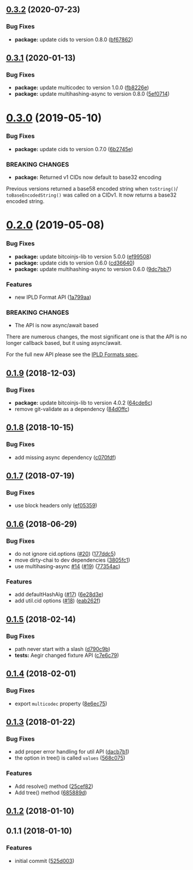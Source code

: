 <a name="0.3.2"></a>
## [0.3.2](https://github.com/ipld/js-ipld-bitcoin/compare/v0.3.1...v0.3.2) (2020-07-23)


### Bug Fixes

* **package:** update cids to version 0.8.0 ([bf67862](https://github.com/ipld/js-ipld-bitcoin/commit/bf67862))



<a name="0.3.1"></a>
## [0.3.1](https://github.com/ipld/js-ipld-bitcoin/compare/v0.3.0...v0.3.1) (2020-01-13)


### Bug Fixes

* **package:** update multicodec to version 1.0.0 ([fb8226e](https://github.com/ipld/js-ipld-bitcoin/commit/fb8226e))
* **package:** update multihashing-async to version 0.8.0 ([5ef0714](https://github.com/ipld/js-ipld-bitcoin/commit/5ef0714))



<a name="0.3.0"></a>
# [0.3.0](https://github.com/ipld/js-ipld-bitcoin/compare/v0.2.0...v0.3.0) (2019-05-10)


### Bug Fixes

* **package:** update cids to version 0.7.0 ([6b2745e](https://github.com/ipld/js-ipld-bitcoin/commit/6b2745e))


### BREAKING CHANGES

* **package:** Returned v1 CIDs now default to base32 encoding

Previous versions returned a base58 encoded string when `toString()`/
`toBaseEncodedString()` was called on a CIDv1. It now returns a base32
encoded string.



<a name="0.2.0"></a>
# [0.2.0](https://github.com/ipld/js-ipld-bitcoin/compare/v0.1.9...v0.2.0) (2019-05-08)


### Bug Fixes

* **package:** update bitcoinjs-lib to version 5.0.0 ([ef99508](https://github.com/ipld/js-ipld-bitcoin/commit/ef99508))
* **package:** update cids to version 0.6.0 ([cd36640](https://github.com/ipld/js-ipld-bitcoin/commit/cd36640))
* **package:** update multihashing-async to version 0.6.0 ([9dc7bb7](https://github.com/ipld/js-ipld-bitcoin/commit/9dc7bb7))


### Features

* new IPLD Format API ([1a799aa](https://github.com/ipld/js-ipld-bitcoin/commit/1a799aa))


### BREAKING CHANGES

* The API is now async/await based

There are numerous changes, the most significant one is that the API
is no longer callback based, but it using async/await.

For the full new API please see the [IPLD Formats spec].

[IPLD Formats spec]: https://github.com/ipld/interface-ipld-format



<a name="0.1.9"></a>
## [0.1.9](https://github.com/ipld/js-ipld-bitcoin/compare/v0.1.8...v0.1.9) (2018-12-03)


### Bug Fixes

* **package:** update bitcoinjs-lib to version 4.0.2 ([64cde6c](https://github.com/ipld/js-ipld-bitcoin/commit/64cde6c))
* remove git-validate as a dependency ([84d0ffc](https://github.com/ipld/js-ipld-bitcoin/commit/84d0ffc))



<a name="0.1.8"></a>
## [0.1.8](https://github.com/ipld/js-ipld-bitcoin/compare/v0.1.7...v0.1.8) (2018-10-15)


### Bug Fixes

* add missing async dependency ([c070fdf](https://github.com/ipld/js-ipld-bitcoin/commit/c070fdf))



<a name="0.1.7"></a>
## [0.1.7](https://github.com/ipld/js-ipld-bitcoin/compare/v0.1.6...v0.1.7) (2018-07-19)


### Bug Fixes

* use block headers only ([ef05359](https://github.com/ipld/js-ipld-bitcoin/commit/ef05359))



<a name="0.1.6"></a>
## [0.1.6](https://github.com/ipld/js-ipld-bitcoin/compare/v0.1.5...v0.1.6) (2018-06-29)


### Bug Fixes

* do not ignore cid.options ([#20](https://github.com/ipld/js-ipld-bitcoin/issues/20)) ([177ddc5](https://github.com/ipld/js-ipld-bitcoin/commit/177ddc5))
* move dirty-chai to dev dependencies ([3805fc1](https://github.com/ipld/js-ipld-bitcoin/commit/3805fc1))
* use multihasing-async [#14](https://github.com/ipld/js-ipld-bitcoin/issues/14) ([#19](https://github.com/ipld/js-ipld-bitcoin/issues/19)) ([77354ac](https://github.com/ipld/js-ipld-bitcoin/commit/77354ac))


### Features

* add defaultHashAlg ([#17](https://github.com/ipld/js-ipld-bitcoin/issues/17)) ([6e28d3e](https://github.com/ipld/js-ipld-bitcoin/commit/6e28d3e))
* add util.cid options ([#18](https://github.com/ipld/js-ipld-bitcoin/issues/18)) ([eab262f](https://github.com/ipld/js-ipld-bitcoin/commit/eab262f))



<a name="0.1.5"></a>
## [0.1.5](https://github.com/ipld/js-ipld-bitcoin/compare/v0.1.4...v0.1.5) (2018-02-14)


### Bug Fixes

* path never start with a slash ([d790c9b](https://github.com/ipld/js-ipld-bitcoin/commit/d790c9b))
* **tests:** Aegir changed fixture API ([c7e6c79](https://github.com/ipld/js-ipld-bitcoin/commit/c7e6c79))



<a name="0.1.4"></a>
## [0.1.4](https://github.com/ipld/js-ipld-bitcoin/compare/v0.1.3...v0.1.4) (2018-02-01)


### Bug Fixes

* export `multicodec` property ([8e6ec75](https://github.com/ipld/js-ipld-bitcoin/commit/8e6ec75))



<a name="0.1.3"></a>
## [0.1.3](https://github.com/ipld/js-ipld-bitcoin/compare/v0.1.2...v0.1.3) (2018-01-22)


### Bug Fixes

* add proper error handling for util API ([dacb7b1](https://github.com/ipld/js-ipld-bitcoin/commit/dacb7b1))
* the option in tree() is called `values` ([568c075](https://github.com/ipld/js-ipld-bitcoin/commit/568c075))


### Features

* Add resolve() method ([25cef82](https://github.com/ipld/js-ipld-bitcoin/commit/25cef82))
* Add tree() method ([685889d](https://github.com/ipld/js-ipld-bitcoin/commit/685889d))



<a name="0.1.2"></a>
## [0.1.2](https://github.com/ipld/js-ipld-bitcoin/compare/v0.1.1...v0.1.2) (2018-01-10)



<a name="0.1.1"></a>
## 0.1.1 (2018-01-10)


### Features

* initial commit ([525d003](https://github.com/ipld/js-ipld-btc/commit/525d003))



